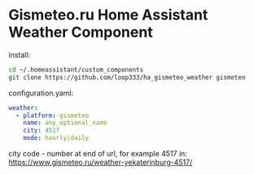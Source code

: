 # Gismeteo.ru Home Assistant Weather Component

install:  
```sh
cd ~/.homeassistant/custom_components  
git clone https://github.com/loop333/ha_gismeteo_weather gismeteo
```
configuration.yaml:  
```yaml
weather:
  - platform: gismeteo
    name: any_optional_name
    city: 4517
    mode: hourly|daily
```

city code - number at end of url, for example 4517 in:  
https://www.gismeteo.ru/weather-yekaterinburg-4517/
